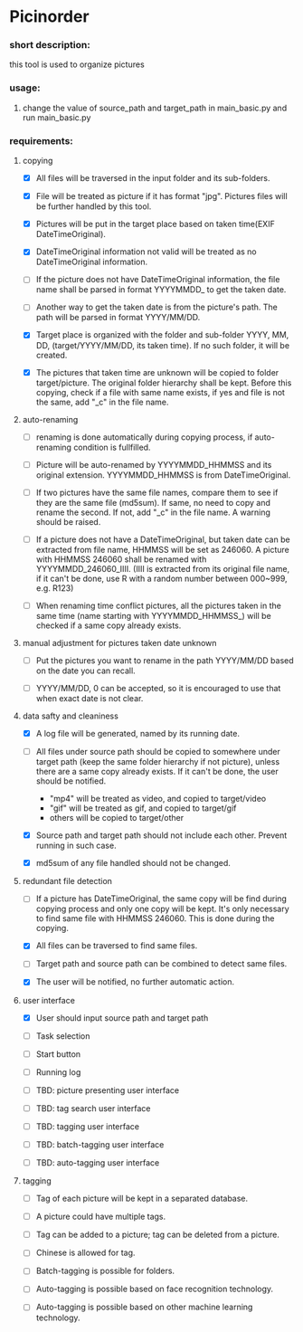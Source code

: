 Picinorder
==========

### short description:
this tool is used to organize pictures

### usage:

1. change the value of source_path and target_path in main_basic.py and run main_basic.py

### requirements: 
1. copying

	- [X] All files will be traversed in the input folder and its sub-folders. 

	- [X] File will be treated as picture if it has format "jpg". Pictures files will be further handled by this tool. 

	- [X] Pictures will be put in the target place based on taken time(EXIF DateTimeOriginal).

	- [X] DateTimeOriginal information not valid will be treated as no DateTimeOriginal information. 

	- [ ] If the picture does not have DateTimeOriginal information, the file name shall be parsed in format YYYYMMDD_ to get the taken date. 

	- [ ] Another way to get the taken date is from the picture's path. The path will be parsed in format YYYY/MM/DD. 

	- [X] Target place is organized with the folder and sub-folder YYYY, MM, DD, (target/YYYY/MM/DD, its taken time). If no such folder, it will be created. 

	- [X] The pictures that taken time are unknown will be copied to folder target/picture. The original folder hierarchy shall be kept. Before this copying, check if a file with same name exists, if yes and file is not the same, add "_c" in the file name. 

1. auto-renaming

	- [ ] renaming is done automatically during copying process, if auto-renaming condition is fullfilled. 

	- [ ] Picture will be auto-renamed by YYYYMMDD_HHMMSS and its original extension. YYYYMMDD_HHMMSS is from DateTimeOriginal. 

	- [ ] If two pictures have the same file names, compare them to see if they are the same file (md5sum). If same, no need to copy and rename the second. If not, add "_c" in the file name. A warning should be raised. 

	- [ ] If a picture does not have a DateTimeOriginal, but taken date can be extracted from file name, HHMMSS will be set as 246060. A picture with HHMMSS 246060 shall be renamed with YYYYMMDD_246060_IIII. (IIII is extracted from its original file name, if it can't be done, use R with a random number between 000~999, e.g. R123) 

	- [ ] When renaming time conflict pictures, all the pictures taken in the same time (name starting with YYYYMMDD_HHMMSS_) will be checked if a same copy already exists. 

1. manual adjustment for pictures taken date unknown

	- [ ] Put the pictures you want to rename in the path YYYY/MM/DD based on the date you can recall. 

	- [ ] YYYY/MM/DD, 0 can be accepted, so it is encouraged to use that when exact date is not clear. 

1. data safty and cleaniness

	- [X] A log file will be generated, named by its running date. 

	- [ ] All files under source path should be copied to somewhere under target path (keep the same folder hierarchy if not picture), unless there are a same copy already exists. If it can't be done, the user should be notified. 
		- "mp4" will be treated as video, and copied to target/video
		- "gif" will be treated as gif, and copied to target/gif
		- others will be copied to target/other

	- [X] Source path and target path should not include each other. Prevent running in such case. 

	- [X] md5sum of any file handled should not be changed. 

1. redundant file detection

	- [ ] If a picture has DateTimeOriginal, the same copy will be find during copying process and only one copy will be kept. It's only necessary to find same file with HHMMSS 246060. This is done during the copying. 

	- [X] All files can be traversed to find same files. 

	- [ ] Target path and source path can be combined to detect same files. 

	- [X] The user will be notified, no further automatic action. 

1. user interface

	- [X] User should input source path and target path

	- [ ] Task selection

	- [ ] Start button

	- [ ] Running log

	- [ ] TBD: picture presenting user interface

	- [ ] TBD: tag search user interface

	- [ ] TBD: tagging user interface

	- [ ] TBD: batch-tagging user interface

	- [ ] TBD: auto-tagging user interface

1. tagging

	- [ ] Tag of each picture will be kept in a separated database.

	- [ ] A picture could have multiple tags.

	- [ ] Tag can be added to a picture; tag can be deleted from a picture. 

	- [ ] Chinese is allowed for tag.

	- [ ] Batch-tagging is possible for folders.

	- [ ] Auto-tagging is possible based on face recognition technology.

	- [ ] Auto-tagging is possible based on other machine learning technology.




